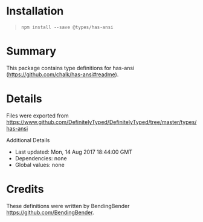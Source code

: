 # Installation
> `npm install --save @types/has-ansi`

# Summary
This package contains type definitions for has-ansi (https://github.com/chalk/has-ansi#readme).

# Details
Files were exported from https://www.github.com/DefinitelyTyped/DefinitelyTyped/tree/master/types/has-ansi

Additional Details
 * Last updated: Mon, 14 Aug 2017 18:44:00 GMT
 * Dependencies: none
 * Global values: none

# Credits
These definitions were written by BendingBender <https://github.com/BendingBender>.
